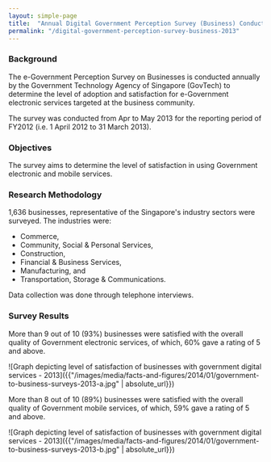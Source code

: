 ```yaml
---
layout: simple-page
title:  "Annual Digital Government Perception Survey (Business) Conducted in 2013"
permalink: "/digital-government-perception-survey-business-2013"
---
```


### **Background**

The e-Government Perception Survey on Businesses is conducted annually by the Government Technology Agency of Singapore (GovTech) to determine the level of adoption and satisfaction for e-Government electronic services targeted at the business community.

The survey was conducted from Apr to May 2013 for the reporting period of FY2012 (i.e. 1 April 2012 to 31 March 2013).

### **Objectives**
The survey aims to determine the level of satisfaction in using Government electronic and mobile services.

### **Research Methodology**
1,636 businesses, representative of the Singapore's industry sectors were surveyed. The industries were:

* Commerce,
* Community, Social & Personal Services,
* Construction,
* Financial & Business Services,
* Manufacturing, and
* Transportation, Storage & Communications.

Data collection was done through telephone interviews.

### **Survey Results**

More than 9 out of 10 (93%) businesses were satisfied with the overall quality of Government electronic services, of which, 60% gave a rating of 5 and above.

![Graph depicting level of satisfaction of businesses with government digital services - 2013]({{"/images/media/facts-and-figures/2014/01/government-to-business-surveys-2013-a.jpg" | absolute_url}})

More than 8 out of 10 (89%) businesses were satisfied with the overall quality of Government mobile services, of which, 59% gave a rating of 5 and above.

![Graph depicting level of satisfaction of businesses with government digital services - 2013]({{"/images/media/facts-and-figures/2014/01/government-to-business-surveys-2013-b.jpg" | absolute_url}})

